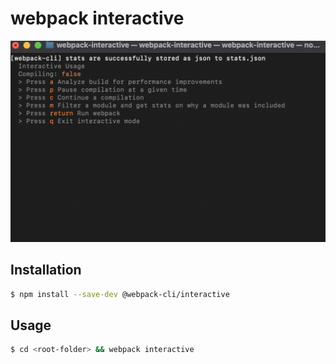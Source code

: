 # webpack interactive

![demo](./webpack-demo.png)

## Installation

```sh
$ npm install --save-dev @webpack-cli/interactive
```
## Usage

```sh
$ cd <root-folder> && webpack interactive
```


